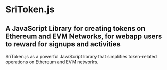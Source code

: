 # SriToken.js
## A JavaScript Library for creating tokens on Ethereum and EVM Networks, for webapp users to reward for signups and activities 
SriToken.js as a powerful JavaScript library that simplifies token-related operations on Ethereum and EVM networks.







